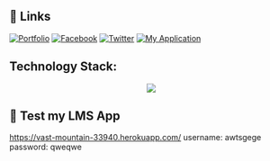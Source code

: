 ## 🔗 Links
[![Portfolio](https://img.shields.io/badge/my_portfolio-000?style=for-the-badge&logo=ko-fi&logoColor=white)](https://henly09.github.io/MyPortfolio/)
[![Facebook](https://img.shields.io/badge/facebook-0A66C2?style=for-the-badge&logo=facebook&logoColor=white)](https://www.facebook.com/mhax.ter/)
[![Twitter](https://img.shields.io/badge/twitter-1DA1F2?style=for-the-badge&logo=twitter&logoColor=white)](https://twitter.com/HenzQwerty)
[![My Application](https://img.shields.io/badge/My_Application-8cdcd4?style=for-the-badge&logo=AddThis&logoColor=white)](https://vast-mountain-33940.herokuapp.com/)

## Technology Stack:
<p align="center">
  <a href="https://skillicons.dev">
    <img src="https://skillicons.dev/icons?i=git,arduino,bootstrap,c,cs,cpp,css,dotnet,github,html,java,js,laravel,mysql,php,ps,react,sqlite,tensorflow,visualstudio,vscode," />
  </a>
</p>

## 📝 Test my LMS App 


https://vast-mountain-33940.herokuapp.com/
username: awtsgege
password: qweqwe

